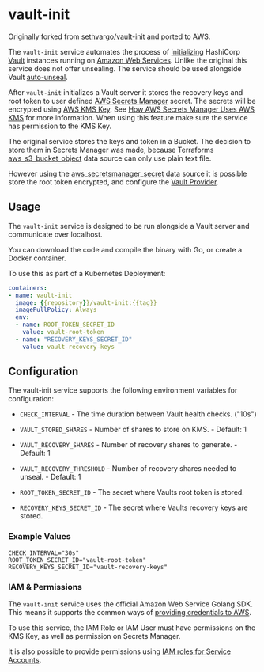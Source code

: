 # vault-init

Originally forked from [sethvargo/vault-init](https://github.com/sethvargo/vault-init) and ported to AWS.

The `vault-init` service automates the process of [initializing](https://www.vaultproject.io/docs/commands/operator/init.html) HashiCorp [Vault](https://www.vaultproject.io/) instances running on [Amazon Web Services](https://aws.amazon.com/). Unlike the original this service does not offer unsealing. The service should be used alongside Vault [auto-unseal](https://www.vaultproject.io/docs/concepts/seal.html#auto-unseal).

After `vault-init` initializes a Vault server it stores the recovery keys and root token to user defined [AWS Secrets Manager](https://aws.amazon.com/secrets-manager/) secret.
The secrets will be encrypted using [AWS KMS Key](https://aws.amazon.com/kms). See [How AWS Secrets Manager Uses AWS KMS](https://docs.aws.amazon.com/kms/latest/developerguide/services-secrets-manager.html) for more information. When using this feature make sure the service has permission to the KMS Key.

The original service stores the keys and token in a Bucket. The decision to store them in Secrets Manager was made, because Terraforms [aws_s3_bucket_object](https://www.terraform.io/docs/providers/aws/d/s3_bucket_object.html) data source can only use plain text file.

However using the [aws_secretsmanager_secret](https://www.terraform.io/docs/providers/aws/d/secretsmanager_secret.html) data source it is possible store the root token encrypted, and configure the  [Vault Provider](https://www.terraform.io/docs/providers/vault/index.html).

## Usage

The `vault-init` service is designed to be run alongside a Vault server and communicate over localhost.

You can download the code and compile the binary with Go, or create a Docker container.

To use this as part of a Kubernetes Deployment:

```yaml
containers:
- name: vault-init
  image: {{repository}}/vault-init:{{tag}}
  imagePullPolicy: Always
  env:
  - name: ROOT_TOKEN_SECRET_ID
    value: vault-root-token
  - name: "RECOVERY_KEYS_SECRET_ID"
    value: vault-recovery-keys
```

## Configuration

The vault-init service supports the following environment variables for configuration:

- `CHECK_INTERVAL` - The time duration between Vault health checks. ("10s")

- `VAULT_STORED_SHARES` - Number of shares to store on KMS. - Default: 1

- `VAULT_RECOVERY_SHARES` - Number of recovery shares to generate. - Default: 1

- `VAULT_RECOVERY_THRESHOLD` - Number of recovery shares needed to unseal. - Default: 1

- `ROOT_TOKEN_SECRET_ID` - The secret where Vaults root token is stored.

- `RECOVERY_KEYS_SECRET_ID` - The secret where Vaults recovery keys are stored.

### Example Values

```text
CHECK_INTERVAL="30s"
ROOT_TOKEN_SECRET_ID="vault-root-token"
RECOVERY_KEYS_SECRET_ID="vault-recovery-keys"
```

### IAM &amp; Permissions

The `vault-init` service uses the official Amazon Web Service Golang SDK. This means
it supports the common ways of [providing credentials to AWS](https://docs.aws.amazon.com/sdk-for-go/v1/developer-guide/configuring-sdk.html#specifying-credentials).

To use this service, the IAM Role or IAM User must have permissions on the KMS Key, as well as permission on Secrets Manager.

It is also possible to provide permissions using [IAM roles for Service Accounts](https://docs.aws.amazon.com/eks/latest/userguide/iam-roles-for-service-accounts.html).
